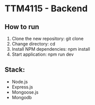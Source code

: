 # TTM4115 - Backend

## How to run

1. Clone the new repository: git clone <repository url> <project name>
2. Change directory: cd <project name>
3. Install NPM dependencies: npm install
4. Start application: npm run dev

## Stack:

* Node.js
* Express.js
* Mongoose.js
* Mongodb
